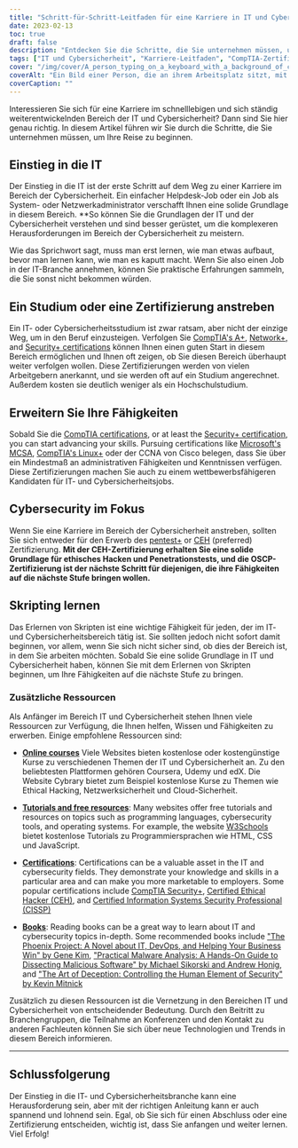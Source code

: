 ```yaml
---
title: "Schritt-für-Schritt-Leitfaden für eine Karriere in IT und Cybersicherheit"
date: 2023-02-13
toc: true
draft: false
description: "Entdecken Sie die Schritte, die Sie unternehmen müssen, um Ihre Karriere im aufregenden und sich ständig weiterentwickelnden Bereich der IT und Cybersicherheit zu starten, mit diesem umfassenden Leitfaden"
tags: ["IT und Cybersicherheit", "Karriere-Leitfaden", "CompTIA-Zertifizierungen", "MCSA", "Linux+", "CCNA", "Penetrationstests", "Ethisches Hacking", "OSCP", "Skripting", "IT Jobs", "Cybersecurity-Jobs"]
cover: "/img/cover/A_person_typing_on_a_keyboard_with_a_background_of_computer.png"
coverAlt: "Ein Bild einer Person, die an ihrem Arbeitsplatz sitzt, mit einem Sicherheitsschloss im Vordergrund, das auf die Bedeutung der Sicherung von Arbeitsplätzen hinweist."
coverCaption: ""
---
```



Interessieren Sie sich für eine Karriere im schnelllebigen und sich ständig weiterentwickelnden Bereich der IT und Cybersicherheit? Dann sind Sie hier genau richtig. In diesem Artikel führen wir Sie durch die Schritte, die Sie unternehmen müssen, um Ihre Reise zu beginnen.

## Einstieg in die IT

Der Einstieg in die IT ist der erste Schritt auf dem Weg zu einer Karriere im Bereich der Cybersicherheit. Ein einfacher Helpdesk-Job oder ein Job als System- oder Netzwerkadministrator verschafft Ihnen eine solide Grundlage in diesem Bereich. **So können Sie die Grundlagen der IT und der Cybersicherheit verstehen und sind besser gerüstet, um die komplexeren Herausforderungen im Bereich der Cybersicherheit zu meistern.

Wie das Sprichwort sagt, muss man erst lernen, wie man etwas aufbaut, bevor man lernen kann, wie man es kaputt macht. Wenn Sie also einen Job in der IT-Branche annehmen, können Sie praktische Erfahrungen sammeln, die Sie sonst nicht bekommen würden.

## Ein Studium oder eine Zertifizierung anstreben

Ein IT- oder Cybersicherheitsstudium ist zwar ratsam, aber nicht der einzige Weg, um in den Beruf einzusteigen. Verfolgen Sie [CompTIA's A+](https://simeononsecurity.ch/articles/passing-comptias-a-plus-exams-220-1101-and-220-1102/), [Network+,](https://www.comptia.org/certifications/network) and [Security+ certifications](https://simeononsecurity.ch/articles/comptias-security-plus-sy0-601-what-do-you-need-to-know/) können Ihnen einen guten Start in diesem Bereich ermöglichen und Ihnen oft zeigen, ob Sie diesen Bereich überhaupt weiter verfolgen wollen. Diese Zertifizierungen werden von vielen Arbeitgebern anerkannt, und sie werden oft auf ein Studium angerechnet. Außerdem kosten sie deutlich weniger als ein Hochschulstudium.

## Erweitern Sie Ihre Fähigkeiten

Sobald Sie die [CompTIA certifications](https://simeononsecurity.ch/articles/tips-and-tricks-for-passing-comptia-exams/), or at least the [Security+ certification](https://simeononsecurity.ch/articles/comptias-security-plus-sy0-601-what-do-you-need-to-know/), you can start advancing your skills. Pursuing certifications like [Microsoft's MCSA](https://www.microsoft.com/en-us/learning/certification), [CompTIA's Linux+](https://www.comptia.org/certifications/linux) oder der CCNA von Cisco belegen, dass Sie über ein Mindestmaß an administrativen Fähigkeiten und Kenntnissen verfügen. Diese Zertifizierungen machen Sie auch zu einem wettbewerbsfähigeren Kandidaten für IT- und Cybersicherheitsjobs.

## Cybersecurity im Fokus

Wenn Sie eine Karriere im Bereich der Cybersicherheit anstreben, sollten Sie sich entweder für den Erwerb des [pentest+](https://www.comptia.org/certifications/pentest) or [CEH](https://www.eccouncil.org/train-certify/certified-ethical-hacker-ceh/) (preferred) Zertifizierung. **Mit der CEH-Zertifizierung erhalten Sie eine solide Grundlage für ethisches Hacken und Penetrationstests, und die OSCP-Zertifizierung ist der nächste Schritt für diejenigen, die ihre Fähigkeiten auf die nächste Stufe bringen wollen.**

## Skripting lernen

Das Erlernen von Skripten ist eine wichtige Fähigkeit für jeden, der im IT- und Cybersicherheitsbereich tätig ist. Sie sollten jedoch nicht sofort damit beginnen, vor allem, wenn Sie sich nicht sicher sind, ob dies der Bereich ist, in dem Sie arbeiten möchten. Sobald Sie eine solide Grundlage in IT und Cybersicherheit haben, können Sie mit dem Erlernen von Skripten beginnen, um Ihre Fähigkeiten auf die nächste Stufe zu bringen.

### Zusätzliche Ressourcen

Als Anfänger im Bereich IT und Cybersicherheit stehen Ihnen viele Ressourcen zur Verfügung, die Ihnen helfen, Wissen und Fähigkeiten zu erwerben. Einige empfohlene Ressourcen sind:

- [**Online courses**](https://simeononsecurity.ch/recommendations/learning_resources/) Viele Websites bieten kostenlose oder kostengünstige Kurse zu verschiedenen Themen der IT und Cybersicherheit an. Zu den beliebtesten Plattformen gehören Coursera, Udemy und edX. Die Website Cybrary bietet zum Beispiel kostenlose Kurse zu Themen wie Ethical Hacking, Netzwerksicherheit und Cloud-Sicherheit.

- [**Tutorials and free resources**](https://simeononsecurity.ch/recommendations/learning_resources/): Many websites offer free tutorials and resources on topics such as programming languages, cybersecurity tools, and operating systems. For example, the website [W3Schools](https://www.w3schools.com/) bietet kostenlose Tutorials zu Programmiersprachen wie HTML, CSS und JavaScript.

- [**Certifications**](https://simeononsecurity.ch/recommendations/certifications/): Certifications can be a valuable asset in the IT and cybersecurity fields. They demonstrate your knowledge and skills in a particular area and can make you more marketable to employers. Some popular certifications include [CompTIA Security+](https://simeononsecurity.ch/articles/comptias-security-plus-sy0-601-what-do-you-need-to-know/), [Certified Ethical Hacker (CEH)](https://www.eccouncil.org/train-certify/certified-ethical-hacker-ceh/), and [Certified Information Systems Security Professional (CISSP)](https://www.isc2.org/Certifications/CISSP)

- [**Books**](https://simeononsecurity.ch/recommendations/books/): Reading books can be a great way to learn about IT and cybersecurity topics in-depth. Some recommended books include ["The Phoenix Project: A Novel about IT, DevOps, and Helping Your Business Win" by Gene Kim](https://amzn.to/3xVIRhy), ["Practical Malware Analysis: A Hands-On Guide to Dissecting Malicious Software" by Michael Sikorski and Andrew Honig](https://amzn.to/3xVXzFa), and ["The Art of Deception: Controlling the Human Element of Security" by Kevin Mitnick](https://amzn.to/3SuW8qL)

Zusätzlich zu diesen Ressourcen ist die Vernetzung in den Bereichen IT und Cybersicherheit von entscheidender Bedeutung. Durch den Beitritt zu Branchengruppen, die Teilnahme an Konferenzen und den Kontakt zu anderen Fachleuten können Sie sich über neue Technologien und Trends in diesem Bereich informieren.
______

## Schlussfolgerung

Der Einstieg in die IT- und Cybersicherheitsbranche kann eine Herausforderung sein, aber mit der richtigen Anleitung kann er auch spannend und lohnend sein. Egal, ob Sie sich für einen Abschluss oder eine Zertifizierung entscheiden, wichtig ist, dass Sie anfangen und weiter lernen. Viel Erfolg!
